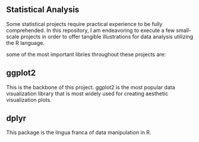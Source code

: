 ## Statistical Analysis
Some statistical projects require practical experience to be fully comprehended. In this repository, I am endeavoring to execute a few small-scale projects in order to offer tangible illustrations for data analysis utilizing the R language.

some of the most important libries throughout these projects are: 

## ggplot2
This is the backbone of this project. ggplot2 is the most popular data visualization library that is most widely used for creating aesthetic visualization plots.


## dplyr
This package is the lingua franca of data manipulation in R.
